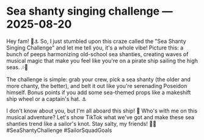 # Sea shanty singing challenge — 2025-08-20

Hey fam! 🌊⚓️ So, I just stumbled upon this craze called the "Sea Shanty Singing Challenge" and let me tell you, it's a whole vibe! Picture this: a bunch of peeps harmonizing old-school sea shanties, creating waves of musical magic that make you feel like you're on a pirate ship sailing the high seas. 🎶🌊

The challenge is simple: grab your crew, pick a sea shanty (the older and more chanty, the better), and belt it out like you're serenading Poseidon himself. Bonus points if you add some sea-themed props like a makeshift ship wheel or a captain's hat. ⚓️

I don't know about you, but I'm all aboard this ship! 🚢 Who's with me on this musical adventure? Let's show TikTok what we've got and make these sea shanties trend like a sailor's knot. Stay salty, my friends! 🌊✨ #SeaShantyChallenge #SailorSquadGoals